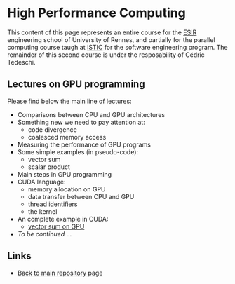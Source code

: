 
# High Performance Computing

This content of this page represents an entire course for the 
[ESIR](https://esir.univ-rennes.fr/en/welcome-eisr-graduate-school-excellence)
engineering school of University of Rennes, and partially for the parallel 
computing course taugh at [ISTIC](https://istic.univ-rennes.fr/) for the
software engineering program. The remainder of this second course is
under the resposability of Cédric Tedeschi.

## Lectures on GPU programming

Please find below the main line of lectures:

* Comparisons between CPU and GPU architectures
* Something new we need to pay attention at:
  - code divergence
  - coalesced memory access
* Measuring the performance of GPU programs
* Some simple examples (in pseudo-code):
  - vector sum
  - scalar product
* Main steps in GPU programming
* CUDA language:
  - memory allocation on GPU
  - data transfer between CPU and GPU
  - thread identifiers
  - the kernel
* An complete example in CUDA:
  - [vector sum on GPU](./GPU/vectorsum.cu)
* *To be continued* ...

## Links

* [Back to main repository page](README.md)

